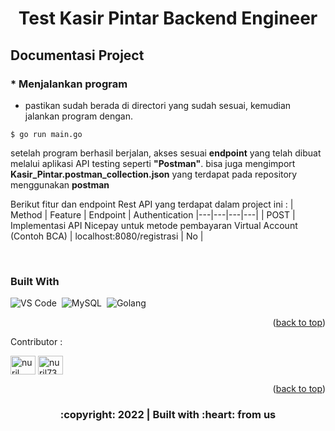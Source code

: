 <div id="top"></div>

  <h1 align="center">Test Kasir Pintar Backend Engineer</h1>

</div>

<!-- DOCUMENTATION PROJECT -->
## Documentasi Project

### * Menjalankan program
- pastikan sudah berada di directori yang sudah sesuai, kemudian jalankan program dengan.
```
$ go run main.go
```

  setelah program berhasil berjalan, akses sesuai <b>endpoint</b> yang telah dibuat melalui aplikasi API testing seperti <b>"Postman"</b>. bisa juga mengimport <b>Kasir_Pintar.postman_collection.json</b> yang terdapat pada repository menggunakan <b>postman </b>
<br/>

Berikut fitur dan endpoint Rest API yang terdapat dalam project ini :
| Method | Feature | Endpoint | Authentication
|---|---|---|---|
| POST | Implementasi API Nicepay untuk metode pembayaran Virtual Account (Contoh BCA) | localhost:8080/registrasi | No |

<br/>
 
### Built With

![VS Code](https://img.shields.io/badge/-Visual%20Studio%20Code-05122A?style=flat&logo=visual-studio-code&logoColor=FFFFFF)&nbsp;
![MySQL](https://img.shields.io/badge/-MySQL-05122A?style=flat&logo=mysql&logoColor=FFFFFF)&nbsp;
![Golang](https://img.shields.io/badge/-Golang-05122A?style=flat&logo=go&logoColor=FFFFFF)&nbsp;

<p align="right">(<a href="#top">back to top</a>)</p>

Contributor :
<br>
<p align="left">
    <a href="https://www.linkedin.com/in/nuril-huda-87b279214/" target="blank"><img align="center"
            src="https://raw.githubusercontent.com/rahuldkjain/github-profile-readme-generator/master/src/images/icons/Social/linked-in-alt.svg"
            alt="nuril huda" height="30" width="40" /></a>
    <a href="https://www.hackerrank.com/nurilhuda7337" target="blank"><img align="center"
            src="https://raw.githubusercontent.com/rahuldkjain/github-profile-readme-generator/master/src/images/icons/Social/hackerrank.svg"
            alt="nuril7337" height="30" width="40" /></a>
</p>

<p align="right">(<a href="#top">back to top</a>)</p>
<h3>
<p align="center">:copyright: 2022 | Built with :heart: from us</p>
</h3>
<!-- end -->
